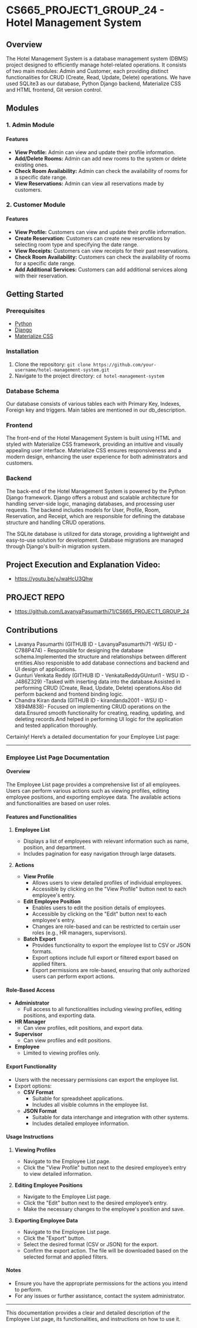 # CS665_PROJECT1_GROUP_24 -  Hotel Management System

## Overview

The Hotel Management System is a database management system (DBMS) project designed to efficiently manage hotel-related operations. It consists of two main modules: Admin and Customer, each providing distinct functionalities for CRUD (Create, Read, Update, Delete) operations. We have used SQLite3 as our database, Python Django backend, Materialize CSS and HTML frontend, Git version control.

## Modules

### 1. Admin Module

#### Features
- **View Profile:** Admin can view and update their profile information.
- **Add/Delete Rooms:** Admin can add new rooms to the system or delete existing ones.
- **Check Room Availability:** Admin can check the availability of rooms for a specific date range.
- **View Reservations:** Admin can view all reservations made by customers.
  
### 2. Customer Module

#### Features
- **View Profile:** Customers can view and update their profile information.
- **Create Reservation:** Customers can create new reservations by selecting room type and specifying the date range.
- **View Receipts:** Customers can view receipts for their past reservations.
- **Check Room Availability:** Customers can check the availability of rooms for a specific date range.
- **Add Additional Services:** Customers can add additional services along with their reservation.
  
## Getting Started

### Prerequisites
- [Python](https://www.python.org/)
- [Django](https://www.djangoproject.com/)
- [Materialize CSS](https://materializecss.com/)

### Installation
1. Clone the repository: `git clone https://github.com/your-username/hotel-management-system.git`
2. Navigate to the project directory: `cd hotel-management-system`

### Database Schema
Our database consists of various tables each with Primary Key, Indexes, Foreign key and triggers. Main tables are mentioned in our db_description.

### Frontend 
The front-end of the Hotel Management System is built using HTML and styled with Materialize CSS framework, providing an intuitive and visually appealing user interface. Materialize CSS ensures responsiveness and a modern design, enhancing the user experience for both administrators and customers.

### Backend
The back-end of the Hotel Management System is powered by the Python Django framework. Django offers a robust and scalable architecture for handling server-side logic, managing databases, and processing user requests. The backend includes models for User, Profile, Room, Reservation, and Receipt, which are responsible for defining the database structure and handling CRUD operations.

The SQLite database is utilized for data storage, providing a lightweight and easy-to-use solution for development. Database migrations are managed through Django's built-in migration system.

## Project Execution and Explanation Video:

- https://youtu.be/yJwaHcU3Qhw

## PROJECT REPO
- https://github.com/LavanyaPasumarthi71/CS665_PROJECT1_GROUP_24

## Contributions

- Lavanya Pasumarthi (GITHUB ID - LavanyaPasumarthi71 -WSU ID - C788P474) - Responsible for designing the database schema.Implemented the structure and relationships between different entities.Also responisble to add database connections and backend and UI design of applications.
- Gunturi Venkata Reddy (GITHUB ID - VenkataReddyGUnturi1 -  WSU ID - J486Z329) -Tasked with inserting data into the database.Assisted in performing CRUD (Create, Read, Update, Delete) operations.Also did perform backend and frontend binding logic.
- Chandra Kiran danda (GITHUB ID - kirandanda2001 - WSU ID - X894M838)- Focused on implementing CRUD operations on the data.Ensured smooth functionality for creating, reading, updating, and deleting records.And helped in performing UI logic for the application and tested application thoroughly.



Certainly! Here’s a detailed documentation for your Employee List page:

---

### Employee List Page Documentation

#### Overview
The Employee List page provides a comprehensive list of all employees. Users can perform various actions such as viewing profiles, editing employee positions, and exporting employee data. The available actions and functionalities are based on user roles.

#### Features and Functionalities

1. **Employee List**
   - Displays a list of employees with relevant information such as name, position, and department.
   - Includes pagination for easy navigation through large datasets.

2. **Actions**
   - **View Profile**
     - Allows users to view detailed profiles of individual employees.
     - Accessible by clicking on the "View Profile" button next to each employee's entry.
   - **Edit Employee Position**
     - Enables users to edit the position details of employees.
     - Accessible by clicking on the "Edit" button next to each employee's entry.
     - Changes are role-based and can be restricted to certain user roles (e.g., HR managers, supervisors).
   - **Batch Export**
     - Provides functionality to export the employee list to CSV or JSON formats.
     - Export options include full export or filtered export based on applied filters.
     - Export permissions are role-based, ensuring that only authorized users can perform export actions.

#### Role-Based Access
- **Administrator**
  - Full access to all functionalities including viewing profiles, editing positions, and exporting data.
- **HR Manager**
  - Can view profiles, edit positions, and export data.
- **Supervisor**
  - Can view profiles and edit positions.
- **Employee**
  - Limited to viewing profiles only.

#### Export Functionality
- Users with the necessary permissions can export the employee list.
- Export options:
  - **CSV Format**
    - Suitable for spreadsheet applications.
    - Includes all visible columns in the employee list.
  - **JSON Format**
    - Suitable for data interchange and integration with other systems.
    - Includes detailed employee information.

#### Usage Instructions

1. **Viewing Profiles**
   - Navigate to the Employee List page.
   - Click the "View Profile" button next to the desired employee’s entry to view detailed information.

2. **Editing Employee Positions**
   - Navigate to the Employee List page.
   - Click the "Edit" button next to the desired employee’s entry.
   - Make the necessary changes to the employee's position and save.

3. **Exporting Employee Data**
   - Navigate to the Employee List page.
   - Click the "Export" button.
   - Select the desired format (CSV or JSON) for the export.
   - Confirm the export action. The file will be downloaded based on the selected format and applied filters.

#### Notes
- Ensure you have the appropriate permissions for the actions you intend to perform.
- For any issues or further assistance, contact the system administrator.

---

This documentation provides a clear and detailed description of the Employee List page, its functionalities, and instructions on how to use it.
